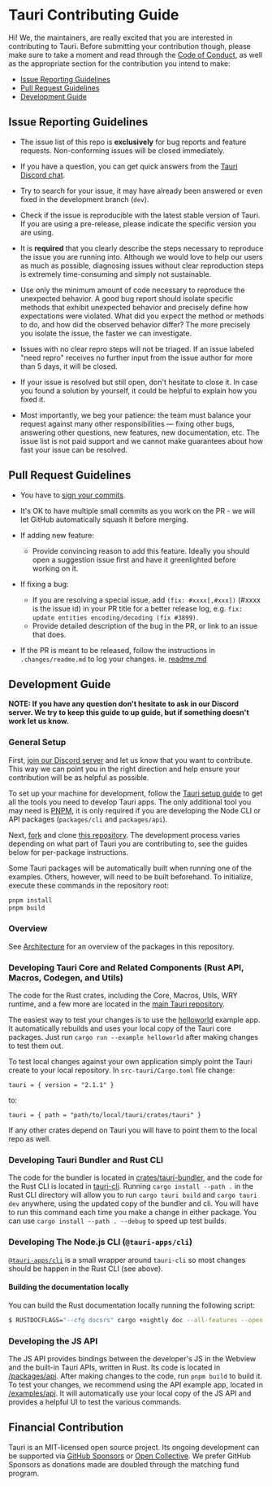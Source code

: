 # Tauri Contributing Guide

Hi! We, the maintainers, are really excited that you are interested in contributing to Tauri. Before submitting your contribution though, please make sure to take a moment and read through the [Code of Conduct](CODE_OF_CONDUCT.md), as well as the appropriate section for the contribution you intend to make:

- [Issue Reporting Guidelines](#issue-reporting-guidelines)
- [Pull Request Guidelines](#pull-request-guidelines)
- [Development Guide](#development-guide)

## Issue Reporting Guidelines

- The issue list of this repo is **exclusively** for bug reports and feature requests. Non-conforming issues will be closed immediately.

- If you have a question, you can get quick answers from the [Tauri Discord chat](https://discord.gg/SpmNs4S).

- Try to search for your issue, it may have already been answered or even fixed in the development branch (`dev`).

- Check if the issue is reproducible with the latest stable version of Tauri. If you are using a pre-release, please indicate the specific version you are using.

- It is **required** that you clearly describe the steps necessary to reproduce the issue you are running into. Although we would love to help our users as much as possible, diagnosing issues without clear reproduction steps is extremely time-consuming and simply not sustainable.

- Use only the minimum amount of code necessary to reproduce the unexpected behavior. A good bug report should isolate specific methods that exhibit unexpected behavior and precisely define how expectations were violated. What did you expect the method or methods to do, and how did the observed behavior differ? The more precisely you isolate the issue, the faster we can investigate.

- Issues with no clear repro steps will not be triaged. If an issue labeled "need repro" receives no further input from the issue author for more than 5 days, it will be closed.

- If your issue is resolved but still open, don't hesitate to close it. In case you found a solution by yourself, it could be helpful to explain how you fixed it.

- Most importantly, we beg your patience: the team must balance your request against many other responsibilities — fixing other bugs, answering other questions, new features, new documentation, etc. The issue list is not paid support and we cannot make guarantees about how fast your issue can be resolved.

## Pull Request Guidelines

- You have to [sign your commits](https://docs.github.com/en/authentication/managing-commit-signature-verification/signing-commits).

- It's OK to have multiple small commits as you work on the PR - we will let GitHub automatically squash it before merging.

- If adding new feature:

  - Provide convincing reason to add this feature. Ideally you should open a suggestion issue first and have it greenlighted before working on it.

- If fixing a bug:

  - If you are resolving a special issue, add `(fix: #xxxx[,#xxx])` (#xxxx is the issue id) in your PR title for a better release log, e.g. `fix: update entities encoding/decoding (fix #3899)`.
  - Provide detailed description of the bug in the PR, or link to an issue that does.

- If the PR is meant to be released, follow the instructions in `.changes/readme.md` to log your changes. ie. [readme.md](https://github.com/tauri-apps/tauri/blob/dev/.changes/README.md)

## Development Guide

**NOTE: If you have any question don't hesitate to ask in our Discord server. We try to keep this guide to up guide, but if something doesn't work let us know.**

### General Setup

First, [join our Discord server](https://discord.gg/SpmNs4S) and let us know that you want to contribute. This way we can point you in the right direction and help ensure your contribution will be as helpful as possible.

To set up your machine for development, follow the [Tauri setup guide](https://v2.tauri.app/start/prerequisites/) to get all the tools you need to develop Tauri apps. The only additional tool you may need is [PNPM](https://pnpm.io/), it is only required if you are developing the Node CLI or API packages (`packages/cli` and `packages/api`).

Next, [fork](https://docs.github.com/en/pull-requests/collaborating-with-pull-requests/working-with-forks/fork-a-repo) and clone [this repository](https://github.com/tauri-apps).
The development process varies depending on what part of Tauri you are contributing to, see the guides below for per-package instructions.

Some Tauri packages will be automatically built when running one of the examples. Others, however, will need to be built beforehand. To initialize, execute these commands in the repository root:

```bash
pnpm install
pnpm build
```

### Overview

See [Architecture](../ARCHITECTURE.md#major-components) for an overview of the packages in this repository.

### Developing Tauri Core and Related Components (Rust API, Macros, Codegen, and Utils)

The code for the Rust crates, including the Core, Macros, Utils, WRY runtime, and a few more are located in the [main Tauri repository](https://github.com/tauri-apps/tauri/tree/dev/crates).

The easiest way to test your changes is to use the [helloworld](https://github.com/tauri-apps/tauri/tree/dev/examples/helloworld) example app. It automatically rebuilds and uses your local copy of the Tauri core packages. Just run `cargo run --example helloworld` after making changes to test them out.

To test local changes against your own application simply point the Tauri create to your local repository. In `src-tauri/Cargo.toml` file change:

`tauri = { version = "2.1.1" }`

to:

`tauri = { path = "path/to/local/tauri/crates/tauri" }`

If any other crates depend on Tauri you will have to point them to the local repo as well.

### Developing Tauri Bundler and Rust CLI

The code for the bundler is located in [crates/tauri-bundler](https://github.com/tauri-apps/tauri/tree/dev/crates/tauri-bundler), and the code for the Rust CLI is located in [tauri-cli](https://github.com/tauri-apps/tauri/tree/dev/crates/tauri-cli).
Running `cargo install --path .` in the Rust CLI directory will allow you to run `cargo tauri build` and `cargo tauri dev` anywhere, using the updated copy of the bundler and cli. You will have to run this command each time you make a change in either package.
You can use `cargo install --path . --debug` to speed up test builds.

### Developing The Node.js CLI (`@tauri-apps/cli`)

[`@tauri-apps/cli`](https://github.com/tauri-apps/tauri/tree/dev/packages/cli) is a small wrapper around `tauri-cli` so most changes should be happen in the Rust CLI (see above).

#### Building the documentation locally

You can build the Rust documentation locally running the following script:

```bash
$ RUSTDOCFLAGS="--cfg docsrs" cargo +nightly doc --all-features --open
```

### Developing the JS API

The JS API provides bindings between the developer's JS in the Webview and the built-in Tauri APIs, written in Rust. Its code is located in [/packages/api](https://github.com/tauri-apps/tauri/tree/dev/packages/api).
After making changes to the code, run `pnpm build` to build it. To test your changes, we recommend using the API example app, located in [/examples/api](https://github.com/tauri-apps/tauri/tree/dev/examples/api). It will automatically use your local copy of the JS API and provides a helpful UI to test the various commands.

## Financial Contribution

Tauri is an MIT-licensed open source project. Its ongoing development can be supported via [GitHub Sponsors](https://github.com/sponsors/tauri-apps) or [Open Collective](https://opencollective.com/tauri). We prefer GitHub Sponsors as donations made are doubled through the matching fund program.
